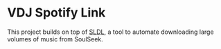 # VDJ Spotify Link
This project builds on top of [SLDL](https://github.com/fiso64/slsk-batchdl), a tool to automate downloading large volumes of music from SoulSeek. 
